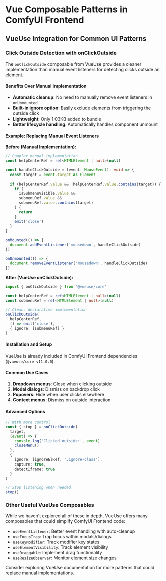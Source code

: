 # Vue Composable Patterns in ComfyUI Frontend

## VueUse Integration for Common UI Patterns

### Click Outside Detection with onClickOutside

The `onClickOutside` composable from VueUse provides a cleaner implementation than manual event listeners for detecting clicks outside an element.

#### Benefits Over Manual Implementation
- **Automatic cleanup**: No need to manually remove event listeners in `onUnmounted`
- **Built-in ignore option**: Easily exclude elements from triggering the outside click
- **Lightweight**: Only 1.03KB added to bundle
- **Better lifecycle handling**: Automatically handles component unmount

#### Example: Replacing Manual Event Listeners

**Before (Manual Implementation):**
```typescript
// Complex manual implementation
const helpCenterRef = ref<HTMLElement | null>(null)

const handleClickOutside = (event: MouseEvent): void => {
  const target = event.target as Element
  
  if (helpCenterRef.value && !helpCenterRef.value.contains(target)) {
    if (
      isSubmenuVisible.value &&
      submenuRef.value &&
      submenuRef.value.contains(target)
    ) {
      return
    }
    emit('close')
  }
}

onMounted(() => {
  document.addEventListener('mousedown', handleClickOutside)
})

onUnmounted(() => {
  document.removeEventListener('mousedown', handleClickOutside)
})
```

**After (VueUse onClickOutside):**
```typescript
import { onClickOutside } from '@vueuse/core'

const helpCenterRef = ref<HTMLElement | null>(null)
const submenuRef = ref<HTMLElement | null>(null)

// Clean, declarative implementation
onClickOutside(
  helpCenterRef,
  () => emit('close'),
  { ignore: [submenuRef] }
)
```

#### Installation and Setup
VueUse is already included in ComfyUI Frontend dependencies (`@vueuse/core v11.0.0`).

#### Common Use Cases
1. **Dropdown menus**: Close when clicking outside
2. **Modal dialogs**: Dismiss on backdrop click
3. **Popovers**: Hide when user clicks elsewhere
4. **Context menus**: Dismiss on outside interaction

#### Advanced Options
```typescript
// With more control
const { stop } = onClickOutside(
  target,
  (event) => {
    console.log('Clicked outside:', event)
    closeMenu()
  },
  {
    ignore: [ignoreElRef, '.ignore-class'],
    capture: true,
    detectIframe: true
  }
)

// Stop listening when needed
stop()
```

### Other Useful VueUse Composables

While we haven't explored all of these in depth, VueUse offers many composables that could simplify ComfyUI Frontend code:

- `useEventListener`: Better event handling with auto-cleanup
- `useFocusTrap`: Trap focus within modals/dialogs
- `useKeyModifier`: Track modifier key states
- `useElementVisibility`: Track element visibility
- `useDraggable`: Implement drag functionality
- `useResizeObserver`: Monitor element size changes

Consider exploring VueUse documentation for more patterns that could replace manual implementations.